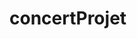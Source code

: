 # concertProjet
<div>
 <a href="https://github.com/axel-bonnefous12/Symfony/blob/main/img/Sch%C3%A9ma%20relationnel.png" width="146" height="66"></a>
</div>
